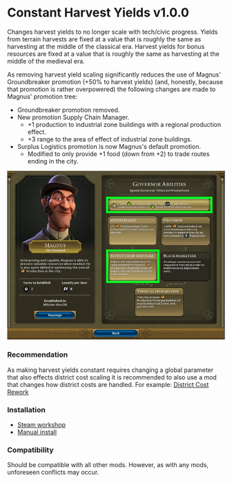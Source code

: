 # Constant Harvest Yields v1.0.0

Changes harvest yields to no longer scale with tech/civic progress. Yields from terrain 
harvests are fixed at a value that is roughly the same as harvesting at the middle of the 
classical era.  Harvest yields for bonus resources are fixed at a value that is roughly 
the same as harvesting at the middle of the medieval era.

As removing harvest yield scaling significantly reduces the use of Magnus' Groundbreaker 
promotion (+50% to harvest yields) (and, honestly, because that promotion is rather overpowered) the
following changes are made to Magnus' promotion tree: 
* Groundbreaker promotion removed.
* New promotion Supply Chain Manager.
  * +1 production to industrial zone buildings with a regional production effect.
  * +3 range to the area of effect of industrial zone buildings.
* Surplus Logistics promotion is now Magnus's default promotion. 
  * Modified to only provide +1 food (down from +2) to trade routes ending in the city.

![Magnus rework](Documentation/Magnus.jpg)

### Recommendation
As making harvest yields constant requires changing a global parameter that 
also effects district cost scaling it is recommended to also use a mod that changes how 
district costs are handled.  For example: [District Cost Rework](../DistrictCostRework)

### Installation
* [Steam workshop](https://steamcommunity.com/sharedfiles/filedetails/?id=1618194442) 
* [Manual install](https://github.com/FiatAccompli/Civ6Mods/releases)

### Compatibility
Should be compatible with all other mods.  However, as with any mods, unforeseen conflicts may occur.

